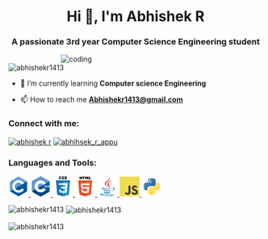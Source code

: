 <h1 align="center">Hi 👋, I'm Abhishek R</h1>
<h3 align="center">A passionate 3rd year Computer Science Engineering student</h3>

<img align="right" alt="coding" width="400" src="https://cdn.dribbble.com/users/1292677/screenshots/6139167/avento.gif">

<p align="left"> <img src="https://komarev.com/ghpvc/?username=abhishekr1413&label=Profile%20views&color=0e75b6&style=flat" alt="abhishekr1413" /> </p>

- 🌱 I’m currently learning **Computer science Engineering**

- 📫 How to reach me **Abhishekr1413@gmail.com**

<h3 align="left">Connect with me:</h3>
<p align="left">
<a href="https://linkedin.com/in/abhishek r" target="blank"><img align="center" src="https://raw.githubusercontent.com/rahuldkjain/github-profile-readme-generator/master/src/images/icons/Social/linked-in-alt.svg" alt="abhishek r" height="30" width="40" /></a>
<a href="https://instagram.com/abhihsek_r_appu" target="blank"><img align="center" src="https://raw.githubusercontent.com/rahuldkjain/github-profile-readme-generator/master/src/images/icons/Social/instagram.svg" alt="abhihsek_r_appu" height="30" width="40" /></a>
</p>

<h3 align="left">Languages and Tools:</h3>
<p align="left"> <a href="https://www.cprogramming.com/" target="_blank" rel="noreferrer"> <img src="https://raw.githubusercontent.com/devicons/devicon/master/icons/c/c-original.svg" alt="c" width="40" height="40"/> </a> <a href="https://www.w3schools.com/cpp/" target="_blank" rel="noreferrer"> <img src="https://raw.githubusercontent.com/devicons/devicon/master/icons/cplusplus/cplusplus-original.svg" alt="cplusplus" width="40" height="40"/> </a> <a href="https://www.w3schools.com/css/" target="_blank" rel="noreferrer"> <img src="https://raw.githubusercontent.com/devicons/devicon/master/icons/css3/css3-original-wordmark.svg" alt="css3" width="40" height="40"/> </a> <a href="https://www.w3.org/html/" target="_blank" rel="noreferrer"> <img src="https://raw.githubusercontent.com/devicons/devicon/master/icons/html5/html5-original-wordmark.svg" alt="html5" width="40" height="40"/> </a> <a href="https://www.java.com" target="_blank" rel="noreferrer"> <img src="https://raw.githubusercontent.com/devicons/devicon/master/icons/java/java-original.svg" alt="java" width="40" height="40"/> </a> <a href="https://developer.mozilla.org/en-US/docs/Web/JavaScript" target="_blank" rel="noreferrer"> <img src="https://raw.githubusercontent.com/devicons/devicon/master/icons/javascript/javascript-original.svg" alt="javascript" width="40" height="40"/> </a> <a href="https://www.python.org" target="_blank" rel="noreferrer"> <img src="https://raw.githubusercontent.com/devicons/devicon/master/icons/python/python-original.svg" alt="python" width="40" height="40"/> </a> </p>

<p><img align="left" src="https://github-readme-stats.vercel.app/api/top-langs?username=abhishekr1413&show_icons=true&locale=en&layout=compact" alt="abhishekr1413" /></p>

<p>&nbsp;<img align="center" src="https://github-readme-stats.vercel.app/api?username=abhishekr1413&show_icons=true&locale=en" alt="abhishekr1413" /></p>

<p><img align="center" src="https://github-readme-streak-stats.herokuapp.com/?user=abhishekr1413&" alt="abhishekr1413" /></p>
